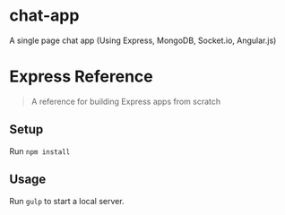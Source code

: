 # chat-app
A single page chat app (Using Express, MongoDB, Socket.io, Angular.js)

# Express Reference

> A reference for building Express apps from scratch

## Setup

Run `npm install` 

## Usage

Run `gulp` to start a local server.
